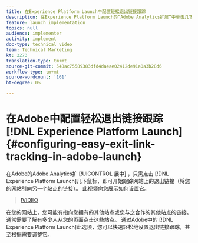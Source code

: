 ```yaml
---
title: 在Experience Platform Launch中配置轻松退出链接跟踪
description: 在Experience Platform Launch的“Adobe Analytics扩展”中单击几下即可开始跟踪网站上的退出链接（将您的网站引向其他站点的链接）。 此视频向您展示如何设置它。
feature: launch implementation
topics: null
audience: implementer
activity: implement
doc-type: technical video
team: Technical Marketing
kt: 2273
translation-type: tm+mt
source-git-commit: 548ac75589383dfd4da4ae02412de91a0a3b28d6
workflow-type: tm+mt
source-wordcount: '161'
ht-degree: 0%

---
```



# 在Adobe中配置轻松退出链接跟踪 [!DNL Experience Platform Launch] {#configuring-easy-exit-link-tracking-in-adobe-launch}

在Adobe的Adobe Analytics扩 [!UICONTROL 展中] ，只需点击 [!DNL Experience Platform Launch]几下鼠标，即可开始跟踪网站上的退出链接（将您的网站引向另一个站点的链接）。 此视频向您展示如何设置它。

>[!VIDEO](https://video.tv.adobe.com/v/25763/?quality=12)

在您的网站上，您可能有指向您拥有的其他站点或您与之合作的其他站点的链接。 通常需要了解有多少人从您的页面点击这些站点。 通过Adobe中的 [!DNL Experience Platform Launch]此选项，您可以快速轻松地设置退出链接跟踪，甚至根据需要调整它。
